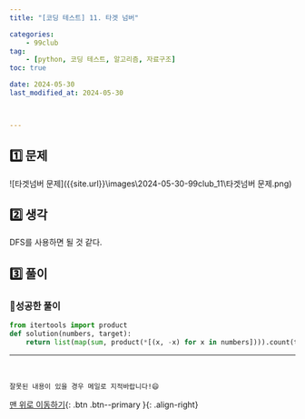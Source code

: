 ```yaml
---
title: "[코딩 테스트] 11. 타겟 넘버"

categories: 
    - 99club
tag: 
    - [python, 코딩 테스트, 알고리즘, 자료구조]
toc: true

date: 2024-05-30
last_modified_at: 2024-05-30



---
```


## 1️⃣ 문제

![타겟넘버 문제]({{site.url}}\images\2024-05-30-99club_11\타겟넘버 문제.png)

## 2️⃣ 생각

DFS를 사용하면 될 것 같다.



## 3️⃣ 풀이

### 🔸성공한 풀이

```python
from itertools import product
def solution(numbers, target):
    return list(map(sum, product(*[(x, -x) for x in numbers]))).count(target)
```




***

<br>

    잘못된 내용이 있을 경우 메일로 지적바랍니다!😄

[맨 위로 이동하기](#){: .btn .btn--primary }{: .align-right}